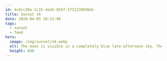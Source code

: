 ```yaml
---
id: 4c8cc30a-1c15-4a2b-855f-5f5223069bdc
title: Sunset v6
date: 2020-04-05 18:12:00
tags:
  - sunset
  - feed
hero:
  image: /img/sunset/v6.webp
  alt: The moon is visible in a completely blue late-afternoon sky. The shadows of two trees and the photographer reach long onto a green meadow.
  height: 840
---
```

